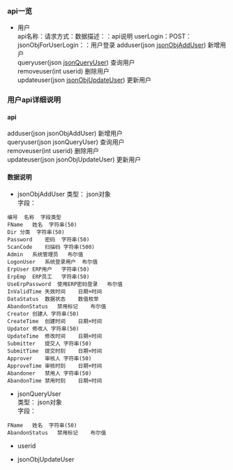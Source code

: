 ### api一览  
* 用户  
api名称：请求方式：数据描述：：api说明
userLogin：POST：jsonObjForUserLogin：：用户登录
adduser(json [jsonObjAddUser](#jsonObjAddUser))  新增用户  
queryuser(json [jsonQueryUser](#jsonQueryUser))  查询用户  
removeuser(int userid)  删除用户  
updateuser(json [jsonObjUpdateUser](#jsonObjUpdateUser))  更新用户  

### 用户api详细说明  

#### api  
adduser(json jsonObjAddUser)  新增用户  
queryuser(json jsonQueryUser)  查询用户  
removeuser(int userid)  删除用户  
updateuser(json jsonObjUpdateUser)  更新用户  

#### 数据说明  

* jsonObjAddUser
<span id="jsonObjAddUser" name="jsonObjAddUser"></span>
类型： json对象  
字段：  
```
编号	名称	字段类型
FName	姓名	字符串(50)
Dir	分类	字符串(50)
Password	密码	字符串(50)
ScanCode	扫描码	字符串(500)
Admin	系统管理员	布尔值
LogonUser	系统登录用户	布尔值
ErpUser	ERP用户	字符串(50)
ErpEmp	ERP员工	字符串(50)
UseErpPassword	使用ERP密码登录	布尔值
InValidTime	失效时间	日期+时间
DataStatus	数据状态	数值枚举
AbandonStatus	禁用标记	布尔值
Creator	创建人	字符串(50)
CreateTime	创建时间	日期+时间
Updator	修改人	字符串(50)
UpdateTime	修改时间	日期+时间
Submitter	提交人	字符串(50)
SubmitTime	提交时刻	日期+时间
Approver	审核人	字符串(50)
ApproveTime	审核时刻	日期+时间
Abandoner	禁用人	字符串(50)
AbandonTime	禁用时刻	日期+时间
```


* jsonQueryUser  
<span id="jsonQueryUser" name="jsonQueryUser"></span>
类型： json对象  
字段： 
``` 
FName	姓名	字符串(50)
AbandonStatus	禁用标记	布尔值
```

* userid  

* jsonObjUpdateUser  
<span id="jsonObjUpdateUser" name="jsonObjUpdateUser"></span>
